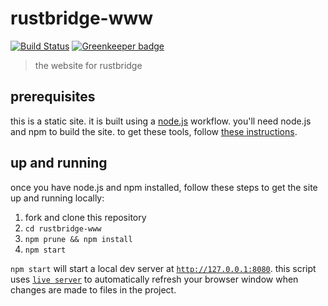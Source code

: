 # rustbridge-www
[![Build Status](https://travis-ci.org/ashleygwilliams/rustbridge-www.svg?branch=master)](https://travis-ci.org/ashleygwilliams/rustbridge-www)
[![Greenkeeper badge](https://badges.greenkeeper.io/ashleygwilliams/rustbridge-www.svg)](https://greenkeeper.io/)

> the website for rustbridge

## prerequisites

this is a static site. it is built using a [node.js] workflow. you'll need
node.js and npm to build the site. to get these tools, follow 
[these instructions].

[node.js]: https://nodejs.org
[these instructions]: https://www.npmjs.com/get-npm

## up and running

once you have node.js and npm installed, follow these steps to get the site
up and running locally:

1. fork and clone this repository
2. `cd rustbridge-www`
3. `npm prune && npm install`
4. `npm start`

`npm start` will start a local dev server at [`http://127.0.0.1:8080`].
this script uses [`live server`] to automatically refresh your browser
window when changes are made to files in the project.

[`http://127.0.0.1:8080`]: http://127.0.0.1:8080
[`live server`]: https://github.com/tapio/live-server
